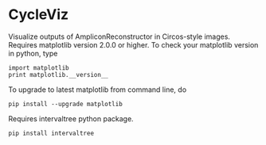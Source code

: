 # CycleViz
Visualize outputs of AmpliconReconstructor in Circos-style images. 
Requires matplotlib version 2.0.0 or higher. To check your matplotlib version in python, type
```
import matplotlib
print matplotlib.__version__
```

To upgrade to latest matplotlib from command line, do 
```
pip install --upgrade matplotlib
```

Requires intervaltree python package. 
```
pip install intervaltree
```

